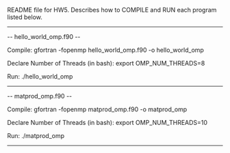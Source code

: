 README file for HW5. Describes how to COMPILE and RUN each program listed below.

-----------------------------------------------------------

-- hello_world_omp.f90 --

Compile: gfortran -fopenmp hello_world_omp.f90 -o hello_world_omp

Declare Number of Threads (in bash): export OMP_NUM_THREADS=8

Run: ./hello_world_omp

-----------------------------------------------------------

-- matprod_omp.f90 --

Compile: gfortran -fopenmp matprod_omp.f90 -o matprod_omp

Declare Number of Threads (in bash): export OMP_NUM_THREADS=10

Run: ./matprod_omp

-----------------------------------------------------------